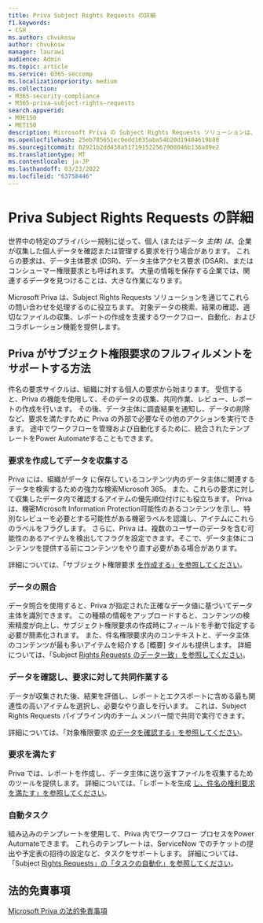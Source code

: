 ```yaml
---
title: Priva Subject Rights Requests の詳細
f1.keywords:
- CSH
ms.author: chvukosw
author: chvukosw
manager: laurawi
audience: Admin
ms.topic: article
ms.service: O365-seccomp
ms.localizationpriority: medium
ms.collection:
- M365-security-compliance
- M365-priva-subject-rights-requests
search.appverid:
- MOE150
- MET150
description: Microsoft Priva の Subject Rights Requests ソリューションは、個人データを検索し、コンテンツのレビューとレポートの作成に関して共同作業を行う際に役立ちます。
ms.openlocfilehash: 25eb785651ec0edd1035aba54b20d19404619b80
ms.sourcegitcommit: 02921b2dd438a517191522567908046b136a89e2
ms.translationtype: MT
ms.contentlocale: ja-JP
ms.lasthandoff: 03/23/2022
ms.locfileid: "63758446"
---
```

# <a name="learn-about-priva-subject-rights-requests"></a>Priva Subject Rights Requests の詳細

世界中の特定のプライバシー規制に従って、個人 (またはデータ *主体) は*、企業が収集した個人データを確認または管理する要求を行う場合があります。 これらの要求は、データ主体要求 (DSR)、データ主体アクセス要求 (DSAR)、またはコンシューマー権限要求とも呼ばれます。 大量の情報を保存する企業では、関連するデータを見つけることは、大きな作業になります。

Microsoft Priva は、Subject Rights Requests ソリューションを通じてこれらの問い合わせを処理するのに役立ちます。 対象データの検索、結果の確認、適切なファイルの収集、レポートの作成を支援するワークフロー、自動化、およびコラボレーション機能を提供します。

## <a name="how-priva-supports-subject-rights-request-fulfillment"></a>Priva がサブジェクト権限要求のフルフィルメントをサポートする方法

件名の要求サイクルは、組織に対する個人の要求から始まります。 受信すると、Priva の機能を使用して、そのデータの収集、共同作業、レビュー、レポートの作成を行います。 その後、データ主体に調査結果を通知し、データの削除など、要求を満たすために Priva の外部で必要なその他のアクションを実行できます。 途中でワークフローを管理および自動化するために、統合されたテンプレートをPower Automateすることもできます。

### <a name="create-requests-and-collect-data"></a>要求を作成してデータを収集する

Priva には、組織がデータ に保存しているコンテンツ内のデータ主体に関連するデータを検索するための強力な検索Microsoft 365。 また、これらの要求に対して収集したデータ内で確認するアイテムの優先順位付けにも役立ちます。 Priva は、機密Microsoft Information Protection可能性のあるコンテンツを示し、特別なレビューを必要とする可能性がある機密ラベルを認識し、アイテムにこれらのラベルをフラグします。 さらに、Priva は、複数のユーザーのデータを含む可能性のあるアイテムを検出してフラグを設定できます。そこで、データ主体にコンテンツを提供する前にコンテンツをやり直す必要がある場合があります。

詳細については、「サブジェクト権限要求 [を作成する」を参照してください](subject-rights-requests-create.md)。

### <a name="data-matching"></a>データの照合

データ照合を使用すると、Priva が指定された正確なデータ値に基づいてデータ主体を識別できます。 この種類の情報をアップロードすると、コンテンツの検索精度が向上し、サブジェクト権限要求の作成時にフィールドを手動で指定する必要が簡素化されます。 また、件名権限要求内のコンテキストと、データ主体のコンテンツが最も多いアイテムを紹介する [概要] タイルも提供します。 詳細については、「Subject [Rights Requests のデータ一致」を参照してください](subject-rights-requests-data-match.md)。

### <a name="review-data-and-collaborate-on-requests"></a>データを確認し、要求に対して共同作業する

データが収集された後、結果を評価し、レポートとエクスポートに含める最も関連性の高いアイテムを選択し、必要なやり直しを行います。 これは、Subject Rights Requests パイプライン内のチーム メンバー間で共同で実行できます。

詳細については、「対象権限要求 [のデータを確認する」を参照してください](subject-rights-requests-data-review.md)。

### <a name="fulfill-requests"></a>要求を満たす

Priva では、レポートを作成し、データ主体に送り返すファイルを収集するためのツールを提供します。 詳細については、「レポートを生成 [し、件名の権利要求を満たす」を参照してください](subject-rights-requests-reports.md)。

### <a name="automate-tasks"></a>自動タスク

組み込みのテンプレートを使用して、Priva 内でワークフロー プロセスをPower Automateできます。 これらのテンプレートは、ServiceNow でのチケットの提出や予定表の招待の設定など、タスクをサポートします。 詳細については、「Subject [Rights Requests」の「タスクの自動化」を参照してください](subject-rights-requests-automate.md)。

## <a name="legal-disclaimer"></a>法的免責事項

[Microsoft Priva の法的免責事項](priva-disclaimer.md)
